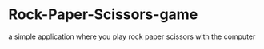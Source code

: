 # Rock-Paper-Scissors-game
a simple application where you play rock paper scissors with the computer

